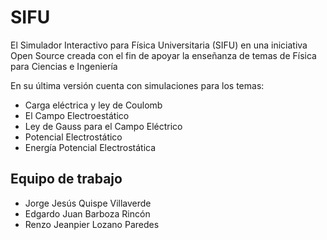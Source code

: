 # SIFU
El Simulador Interactivo para Física Universitaria (SIFU) en una iniciativa Open Source creada con el fin de apoyar la enseñanza de temas de Física para Ciencias e Ingeniería

En su última versión cuenta con simulaciones para los temas:
- Carga eléctrica y ley de Coulomb
- El Campo Electroestático
- Ley de Gauss para el Campo Eléctrico
- Potencial Electrostático
- Energía Potencial Electrostática

## Equipo de trabajo

- Jorge Jesús Quispe Villaverde
- Edgardo Juan Barboza Rincón
- Renzo Jeanpier Lozano Paredes
